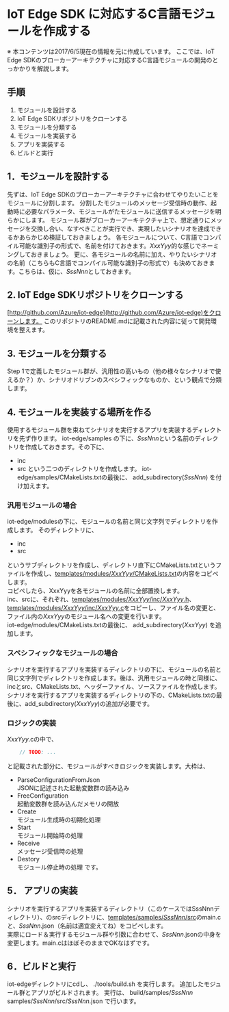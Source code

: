 # IoT Edge SDK に対応するC言語モジュールを作成する 
※ 本コンテンツは2017/6/5現在の情報を元に作成しています。 
ここでは、IoT Edge SDKのブローカーアーキテクチャに対応するC言語モジュールの開発のとっかかりを解説します。 

## 手順 
1. モジュールを設計する 
2. IoT Edge SDKリポジトリをクローンする 
3. モジュールを分類する 
4. モジュールを実装する 
5. アプリを実装する 
6. ビルドと実行 

## 1．モジュールを設計する 
先ずは、IoT Edge SDKのブローカーアーキテクチャに合わせてやりたいことをモジュールに分割します。 
分割したモジュールのメッセージ受信時の動作、起動時に必要なパラメータ、モジュールがたモジュールに送信するメッセージを明らかにします。 
モジュール群がブローカーアーキテクチャ上で、想定通りにメッセージを交換し合い、なすべきことが実行でき、実現したいシナリオを達成できるかあらかじめ検証しておきましょう。 
各モジュールについて、C言語でコンパイル可能な識別子の形式で、名前を付けておきます。*XxxYyy*的な感じでネーミングしておきましょう。 
更に、各モジュールの名前に加え、やりたいシナリオの名前（こちらもC言語でコンパイル可能な識別子の形式で）も決めておきます。こちらは、仮に、*SssNnn*としておきます。

## 2. IoT Edge SDKリポジトリをクローンする 
[http://github.com/Azure/iot-edge](http://github.com/Azure/iot-edge)をクローンします。 
このリポジトリのREADME.mdに記載された内容に従って開発環境を整えます。 

## 3. モジュールを分類する 
Step 1で定義したモジュール群が、汎用性の高いもの（他の様々なシナリオで使えるか？）か、シナリオドリブンのスペシフィックなものか、という観点で分類します。 

## 4. モジュールを実装する場所を作る 
使用するモジュール群を束ねてシナリオを実行するアプリを実装するディレクトリを先ず作ります。 
iot-edge/samples の下に、*SssNnn*という名前のディレクトリを作成しておきます。その下に、
- inc 
- src 
という二つのディレクトリを作成します。 
iot-edge/samples/CMakeLists.txtの最後に、 
add_subdirectory(*SssNnn*) 
を付け加えます。 

### 汎用モジュールの場合 
iot-edge/modulesの下に、モジュールの名前と同じ文字列でディレクトリを作成します。 
そのディレクトリに、 
- inc 
- src  

というサブディレクトリを作成し、ディレクトリ直下にCMakeLists.txtというファイルを作成し、[templates/modules/*XxxYyy*/CMakeLists.txt](templates/modules/XxxYyy/CMakeLists.txt)の内容をコピペします。  
コピペしたら、XxxYyyを各モジュールの名前に全部置換します。  
inc、srcに、それぞれ、[templates/modules/*XxxYyy*/inc/*XxxYyy*.h](templates/modules/XxxYyy/inc/XxxYyy.h)、[templates/modules/*XxxYyy*/inc/*XxxYyy*.c](templates/modules/XxxYyy/inc/XxxYyy.c)をコピーし、ファイル名の変更と、ファイル内の*XxxYyy*のモジュール名への変更を行います。  
iot-edge/modules/CMakeLists.txtの最後に、
add_subdirectory(*XxxYyy*) 
を追加します。 

### スペシフィックなモジュールの場合 
シナリオを実行するアプリを実装するディレクトリの下に、モジュールの名前と同じ文字列でディレクトリを作成します。後は、汎用モジュールの時と同様に、incとsrc、CMakeLists.txt、ヘッダーファイル、ソースファイルを作成します。  
シナリオを実行するアプリを実装するディレクトリの下の、CMakeLists.txtの最後に、add_subdirectory(*XxxYyy*)の追加が必要です。 

### ロジックの実装 
*XxxYyy*.cの中で、
```c
    // TODO: ...
```
と記載された部分に、モジュールがすべきロジックを実装します。大枠は、 
- ParseConfigurationFromJson  
JSONに記述された起動変数群の読み込み
- FreeConfiguration  
起動変数群を読み込んだメモリの開放 
- Create  
モジュール生成時の初期化処理 
- Start  
モジュール開始時の処理 
- Receive  
メッセージ受信時の処理 
- Destory  
モジュール停止時の処理 
です。 

## 5． アプリの実装
シナリオを実行するアプリを実装するディレクトリ（このケースではSssNnnディレクトリ）、のsrcディレクトリに、[templates/samples/*SssNnn*/src](templates/samples/SssNnn/src)のmain.cと、*SssNnn*.json（名前は適宜変えてね）をコピペします。  
実際にロード＆実行するモジュール群や引数に合わせて、*SssNnn*.jsonの中身を変更します。main.cはほぼそのままでOKなはずです。  

## 6．ビルドと実行 
iot-edgeディレクトリにcdし、 
./tools/build.sh 
を実行します。 
追加したモジュール群とアプリがビルドされます。 
実行は、 
build/samples/*SssNnn* samples/*SssNnn*/src/*SssNnn*.json 
で行います。 
